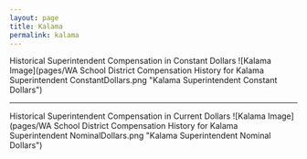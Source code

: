 ```yaml
---
layout: page
title: Kalama
permalink: kalama
---
```



Historical Superintendent Compensation in Constant Dollars
![Kalama Image](pages/WA School District Compensation History for Kalama Superintendent ConstantDollars.png "Kalama Superintendent Constant Dollars")

___

Historical Superintendent Compensation in Current Dollars
![Kalama Image](pages/WA School District Compensation History for Kalama Superintendent NominalDollars.png "Kalama Superintendent Nominal Dollars")